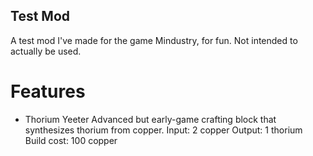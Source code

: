 ## Test Mod
A test mod I've made for the game Mindustry, for fun. Not intended to actually be used.

# Features
- Thorium Yeeter
Advanced but early-game crafting block that synthesizes thorium from copper.
Input: 2 copper
Output: 1 thorium
Build cost: 100 copper

